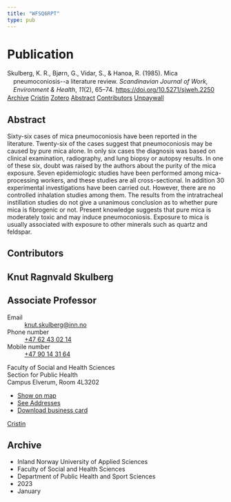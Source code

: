 ```yaml
---
title: "WFSQ6RPT"
type: pub
---
```

<h1>Publication</h1>
<article id="csl-bib-container-WFSQ6RPT" class="csl-bib-container">
  <div class="csl-bib-body" style="line-height: 1.35; padding-left: 1em; text-indent:-1em;">
  <div class="csl-entry">Skulberg, K. R., Bj&#xF8;rn, G., Vidar, S., &amp; Hanoa, R. (1985). Mica pneumoconiosis--a literature review. <i>Scandinavian Journal of Work, Environment &amp; Health</i>, <i>11</i>(2), 65&#x2013;74. <a href="https://doi.org/10.5271/sjweh.2250">https://doi.org/10.5271/sjweh.2250</a></div>
</div>
  <div class="csl-bib-buttons">
    <a href="#taxonomy-article-WFSQ6RPT" class="csl-bib-button">Archive</a>
    <a href="https://app.cristin.no/results/show.jsf?id=2117934" alt="Cristin URL" class="csl-bib-button">Cristin</a>
    <a href="http://zotero.org/groups/5402882/items/WFSQ6RPT" alt="Zotero URL" class="csl-bib-button">Zotero</a>
    <a href="#abstract-article-WFSQ6RPT" class="csl-bib-button">Abstract</a>
    <a href="#contributors-article-WFSQ6RPT" class="csl-bib-button">Contributors</a>
    <a href="https://www.sjweh.fi/download.php?abstract_id=2250&amp;file_nro=1" class="csl-bib-button">Unpaywall</a>
  </div>
  <div id="csl-bib-meta-container-WFSQ6RPT"></div>
</article>
<div id="csl-bib-meta-WFSQ6RPT" class="csl-bib-meta">
  <article id="abstract-article-WFSQ6RPT" class="abstract-article">
    <h1>Abstract</h1>
    Sixty-six cases of mica pneumoconiosis have been reported in the literature. Twenty-six of the cases suggest that pneumoconiosis may be caused by pure mica alone. In only six cases the diagnosis was based on clinical examination, radiography, and lung biopsy or autopsy results. In one of these six, doubt was raised by the authors about the purity of the mica exposure. Seven epidemiologic studies have been performed among mica-processing workers, and these studies are all cross-sectional. In addition 30 experimental investigations have been carried out. However, there are no controlled inhalation studies among them. The results from the intratracheal instillation studies do not give a unanimous conclusion as to whether pure mica is fibrogenic or not. Present knowledge suggests that pure mica is moderately toxic and may induce pneumoconiosis. Exposure to mica is usually associated with exposure to other minerals such as quartz and feldspar.
  </article>
  <article id="contributors-article-WFSQ6RPT" class="contributors-article">
    <h1>Contributors</h1>
    <div class="personas"> <div class="vrtx-hinn-person-card"> <div class="photo"> <i class="lar la-user-circle missing-person"></i> </div> <div class="info"> <hgroup><h1>Knut Ragnvald Skulberg</h1> <h2>Associate Professor</h2> </hgroup><dl> <dt>Email</dt> <dd> <a href="mailto:knut.skulberg@inn.no">knut.skulberg@inn.no</a> </dd> <dt>Phone number</dt> <dd><a href="tel:+4762430214"> +47 62 43 02 14 </a></dd> <dt>Mobile number</dt> <dd><a href="tel:+4790143164"> +47 90 14 31 64 </a></dd> </dl> <p> Faculty of Social and Health Sciences<br> Section for Public Health<br> Campus Elverum, Room 4L3202 </p> <ul class="vrtx-hinn-links"> <li><a href="https://www.google.com/maps?q=60.88177,11.53669">Show on map</a></li> <li><a href="https://www.inn.no/english/find-an-employee/knut-skulberg.html#vrtx-hinn-addresses">See Addresses</a></li> <li><a href="https://www.inn.no/english/find-an-employee/knut-skulberg.html?vrtx=vcf">Download business card</a></li> </ul> </div> </div> <a href="https://app.cristin.no/persons/show.jsf?id=9616" alt="Cristin URL" class="personas-cristin">Cristin</a> </div>
  </article>
  <article id="taxonomy-article-WFSQ6RPT" class="taxonomy-article">
    <h1>Archive</h1>
    <ul>
      <li>Inland Norway University of Applied Sciences</li>
      <li>Faculty of Social and Health Sciences</li>
      <li>Department of Public Health and Sport Sciences</li>
      <li>2023</li>
      <li>January</li>
    </ul>
  </article>
</div>
